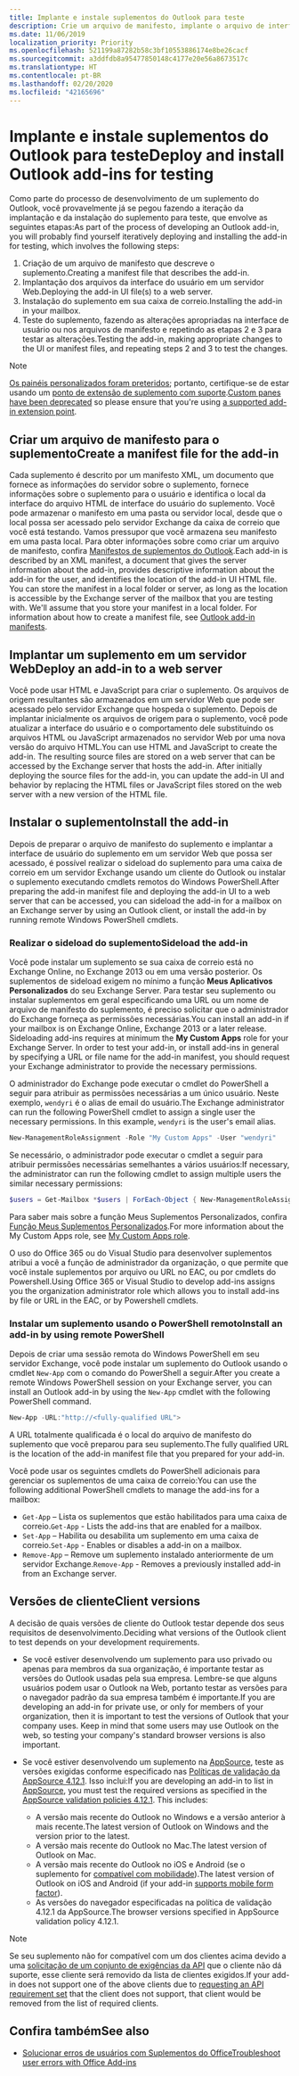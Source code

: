 ```yaml
---
title: Implante e instale suplementos do Outlook para teste
description: Crie um arquivo de manifesto, implante o arquivo de interface do usuário suplemento em um servidor web, instale o suplemento na caixa de correio e teste o suplemento.
ms.date: 11/06/2019
localization_priority: Priority
ms.openlocfilehash: 521199a87282b58c3bf10553886174e8be26cacf
ms.sourcegitcommit: a3ddfdb8a95477850148c4177e20e56a8673517c
ms.translationtype: HT
ms.contentlocale: pt-BR
ms.lasthandoff: 02/20/2020
ms.locfileid: "42165696"
---
```

# <a name="deploy-and-install-outlook-add-ins-for-testing"></a><span data-ttu-id="f73ae-103">Implante e instale suplementos do Outlook para teste</span><span class="sxs-lookup"><span data-stu-id="f73ae-103">Deploy and install Outlook add-ins for testing</span></span>

<span data-ttu-id="f73ae-104">Como parte do processo de desenvolvimento de um suplemento do Outlook, você provavelmente já se pegou fazendo a iteração da implantação e da instalação do suplemento para teste, que envolve as seguintes etapas:</span><span class="sxs-lookup"><span data-stu-id="f73ae-104">As part of the process of developing an Outlook add-in, you will probably find yourself iteratively deploying and installing the add-in for testing, which involves the following steps:</span></span>

1. <span data-ttu-id="f73ae-105">Criação de um arquivo de manifesto que descreve o suplemento.</span><span class="sxs-lookup"><span data-stu-id="f73ae-105">Creating a manifest file that describes the add-in.</span></span>
1. <span data-ttu-id="f73ae-106">Implantação dos arquivos da interface do usuário em um servidor Web.</span><span class="sxs-lookup"><span data-stu-id="f73ae-106">Deploying the add-in UI file(s) to a web server.</span></span>
1. <span data-ttu-id="f73ae-107">Instalação do suplemento em sua caixa de correio.</span><span class="sxs-lookup"><span data-stu-id="f73ae-107">Installing the add-in in your mailbox.</span></span>
1. <span data-ttu-id="f73ae-108">Teste do suplemento, fazendo as alterações apropriadas na interface de usuário ou nos arquivos de manifesto e repetindo as etapas 2 e 3 para testar as alterações.</span><span class="sxs-lookup"><span data-stu-id="f73ae-108">Testing the add-in, making appropriate changes to the UI or manifest files, and repeating steps 2 and 3 to test the changes.</span></span>

> [!NOTE]
> <span data-ttu-id="f73ae-109">[Os painéis personalizados foram preteridos](https://developer.microsoft.com/outlook/blogs/make-your-add-ins-available-in-the-office-ribbon/); portanto, certifique-se de estar usando um [ponto de extensão de suplemento com suporte](outlook-add-ins-overview.md#extension-points).</span><span class="sxs-lookup"><span data-stu-id="f73ae-109">[Custom panes have been deprecated](https://developer.microsoft.com/outlook/blogs/make-your-add-ins-available-in-the-office-ribbon/) so please ensure that you're using [a supported add-in extension point](outlook-add-ins-overview.md#extension-points).</span></span>

## <a name="create-a-manifest-file-for-the-add-in"></a><span data-ttu-id="f73ae-110">Criar um arquivo de manifesto para o suplemento</span><span class="sxs-lookup"><span data-stu-id="f73ae-110">Create a manifest file for the add-in</span></span>

<span data-ttu-id="f73ae-p101">Cada suplemento é descrito por um manifesto XML, um documento que fornece as informações do servidor sobre o suplemento, fornece informações sobre o suplemento para o usuário e identifica o local da interface do arquivo HTML de interface do usuário do suplemento. Você pode armazenar o manifesto em uma pasta ou servidor local, desde que o local possa ser acessado pelo servidor Exchange da caixa de correio que você está testando. Vamos pressupor que você armazena seu manifesto em uma pasta local. Para obter informações sobre como criar um arquivo de manifesto, confira [Manifestos de suplementos do Outlook](manifests.md).</span><span class="sxs-lookup"><span data-stu-id="f73ae-p101">Each add-in is described by an XML manifest, a document that gives the server information about the add-in, provides descriptive information about the add-in for the user, and identifies the location of the add-in UI HTML file. You can store the manifest in a local folder or server, as long as the location is accessible by the Exchange server of the mailbox that you are testing with. We'll assume that you store your manifest in a local folder. For information about how to create a manifest file, see [Outlook add-in manifests](manifests.md).</span></span>

## <a name="deploy-an-add-in-to-a-web-server"></a><span data-ttu-id="f73ae-115">Implantar um suplemento em um servidor Web</span><span class="sxs-lookup"><span data-stu-id="f73ae-115">Deploy an add-in to a web server</span></span>

<span data-ttu-id="f73ae-p102">Você pode usar HTML e JavaScript para criar o suplemento. Os arquivos de origem resultantes são armazenados em um servidor Web que pode ser acessado pelo servidor Exchange que hospeda o suplemento. Depois de implantar inicialmente os arquivos de origem para o suplemento, você pode atualizar a interface do usuário e o comportamento dele substituindo os arquivos HTML ou JavaScript armazenados no servidor Web por uma nova versão do arquivo HTML.</span><span class="sxs-lookup"><span data-stu-id="f73ae-p102">You can use HTML and JavaScript to create the add-in. The resulting source files are stored on a web server that can be accessed by the Exchange server that hosts the add-in. After initially deploying the source files for the add-in, you can update the add-in UI and behavior by replacing the HTML files or JavaScript files stored on the web server with a new version of the HTML file.</span></span>

## <a name="install-the-add-in"></a><span data-ttu-id="f73ae-119">Instalar o suplemento</span><span class="sxs-lookup"><span data-stu-id="f73ae-119">Install the add-in</span></span>

<span data-ttu-id="f73ae-120">Depois de preparar o arquivo de manifesto do suplemento e implantar a interface de usuário do suplemento em um servidor Web que possa ser acessado, é possível realizar o sideload do suplemento para uma caixa de correio em um servidor Exchange usando um cliente do Outlook ou instalar o suplemento executando cmdlets remotos do Windows PowerShell.</span><span class="sxs-lookup"><span data-stu-id="f73ae-120">After preparing the add-in manifest file and deploying the add-in UI to a web server that can be accessed, you can sideload the add-in for a mailbox on an Exchange server by using an Outlook client, or install the add-in by running remote Windows PowerShell cmdlets.</span></span>

### <a name="sideload-the-add-in"></a><span data-ttu-id="f73ae-121">Realizar o sideload do suplemento</span><span class="sxs-lookup"><span data-stu-id="f73ae-121">Sideload the add-in</span></span>

<span data-ttu-id="f73ae-p103">Você pode instalar um suplemento se sua caixa de correio está no Exchange Online, no Exchange 2013 ou em uma versão posterior. Os suplementos de sideload exigem no mínimo a função **Meus Aplicativos Personalizados** do seu Exchange Server. Para testar seu suplemento ou instalar suplementos em geral especificando uma URL ou um nome de arquivo de manifesto do suplemento, é preciso solicitar que o administrador do Exchange forneça as permissões necessárias.</span><span class="sxs-lookup"><span data-stu-id="f73ae-p103">You can install an add-in if your mailbox is on Exchange Online, Exchange 2013 or a later release. Sideloading add-ins requires at minimum the **My Custom Apps** role for your Exchange Server. In order to test your add-in, or install add-ins in general by specifying a URL or file name for the add-in manifest, you should request your Exchange administrator to provide the necessary permissions.</span></span>

<span data-ttu-id="f73ae-p104">O administrador do Exchange pode executar o cmdlet do PowerShell a seguir para atribuir as permissões necessárias a um único usuário. Neste exemplo, `wendyri` é o alias de email do usuário.</span><span class="sxs-lookup"><span data-stu-id="f73ae-p104">The Exchange administrator can run the following PowerShell cmdlet to assign a single user the necessary permissions. In this example, `wendyri` is the user's email alias.</span></span>

```powershell
New-ManagementRoleAssignment -Role "My Custom Apps" -User "wendyri"
```

<span data-ttu-id="f73ae-127">Se necessário, o administrador pode executar o cmdlet a seguir para atribuir permissões necessárias semelhantes a vários usuários:</span><span class="sxs-lookup"><span data-stu-id="f73ae-127">If necessary, the administrator can run the following cmdlet to assign multiple users the similar necessary permissions:</span></span>

```powershell
$users = Get-Mailbox *$users | ForEach-Object { New-ManagementRoleAssignment -Role "My Custom Apps" -User $_.Alias}
```

<span data-ttu-id="f73ae-128">Para saber mais sobre a função Meus Suplementos Personalizados, confira [Função Meus Suplementos Personalizados](/exchange/my-custom-apps-role-exchange-2013-help).</span><span class="sxs-lookup"><span data-stu-id="f73ae-128">For more information about the My Custom Apps role, see [My Custom Apps role](/exchange/my-custom-apps-role-exchange-2013-help).</span></span>

<span data-ttu-id="f73ae-129">O uso do Office 365 ou do Visual Studio para desenvolver suplementos atribui a você a função de administrador da organização, o que permite que você instale suplementos por arquivo ou URL no EAC, ou por cmdlets do Powershell.</span><span class="sxs-lookup"><span data-stu-id="f73ae-129">Using Office 365 or Visual Studio to develop add-ins assigns you the organization administrator role which allows you to install add-ins by file or URL in the EAC, or by Powershell cmdlets.</span></span>

### <a name="install-an-add-in-by-using-remote-powershell"></a><span data-ttu-id="f73ae-130">Instalar um suplemento usando o PowerShell remoto</span><span class="sxs-lookup"><span data-stu-id="f73ae-130">Install an add-in by using remote PowerShell</span></span>

<span data-ttu-id="f73ae-131">Depois de criar uma sessão remota do Windows PowerShell em seu servidor Exchange, você pode instalar um suplemento do Outlook usando o cmdlet `New-App` com o comando do PowerShell a seguir.</span><span class="sxs-lookup"><span data-stu-id="f73ae-131">After you create a remote Windows PowerShell session on your Exchange server, you can install an Outlook add-in by using the `New-App` cmdlet with the following PowerShell command.</span></span>

```powershell
New-App -URL:"http://<fully-qualified URL">
```

<span data-ttu-id="f73ae-132">A URL totalmente qualificada é o local do arquivo de manifesto do suplemento que você preparou para seu suplemento.</span><span class="sxs-lookup"><span data-stu-id="f73ae-132">The fully qualified URL is the location of the add-in manifest file that you prepared for your add-in.</span></span>

<span data-ttu-id="f73ae-133">Você pode usar os seguintes cmdlets do PowerShell adicionais para gerenciar os suplementos de uma caixa de correio:</span><span class="sxs-lookup"><span data-stu-id="f73ae-133">You can use the following additional PowerShell cmdlets to manage the add-ins for a mailbox:</span></span>

-  <span data-ttu-id="f73ae-134">`Get-App` – Lista os suplementos que estão habilitados para uma caixa de correio.</span><span class="sxs-lookup"><span data-stu-id="f73ae-134">`Get-App` - Lists the add-ins that are enabled for a mailbox.</span></span>
-  <span data-ttu-id="f73ae-135">`Set-App` – Habilita ou desabilita um suplemento em uma caixa de correio.</span><span class="sxs-lookup"><span data-stu-id="f73ae-135">`Set-App` - Enables or disables a add-in on a mailbox.</span></span>
-  <span data-ttu-id="f73ae-136">`Remove-App` – Remove um suplemento instalado anteriormente de um servidor Exchange.</span><span class="sxs-lookup"><span data-stu-id="f73ae-136">`Remove-App` - Removes a previously installed add-in from an Exchange server.</span></span>

## <a name="client-versions"></a><span data-ttu-id="f73ae-137">Versões de cliente</span><span class="sxs-lookup"><span data-stu-id="f73ae-137">Client versions</span></span>

<span data-ttu-id="f73ae-138">A decisão de quais versões de cliente do Outlook testar depende dos seus requisitos de desenvolvimento.</span><span class="sxs-lookup"><span data-stu-id="f73ae-138">Deciding what versions of the Outlook client to test depends on your development requirements.</span></span>

- <span data-ttu-id="f73ae-p105">Se você estiver desenvolvendo um suplemento para uso privado ou apenas para membros da sua organização, é importante testar as versões do Outlook usadas pela sua empresa. Lembre-se que alguns usuários podem usar o Outlook na Web, portanto testar as versões para o navegador padrão da sua empresa também é importante.</span><span class="sxs-lookup"><span data-stu-id="f73ae-p105">If you are developing an add-in for private use, or only for members of your organization, then it is important to test the versions of Outlook that your company uses. Keep in mind that some users may use Outlook on the web, so testing your company's standard browser versions is also important.</span></span>

- <span data-ttu-id="f73ae-p106">Se você estiver desenvolvendo um suplemento na [AppSource](https://appsource.microsoft.com), teste as versões exigidas conforme especificado nas [Políticas de validação da AppSource 4.12.1](/office/dev/store/validation-policies#4-apps-and-add-ins-behave-predictably). Isso inclui:</span><span class="sxs-lookup"><span data-stu-id="f73ae-p106">If you are developing an add-in to list in [AppSource](https://appsource.microsoft.com), you must test the required versions as specified in the [AppSource validation policies 4.12.1](/office/dev/store/validation-policies#4-apps-and-add-ins-behave-predictably). This includes:</span></span>
    - <span data-ttu-id="f73ae-143">A versão mais recente do Outlook no Windows e a versão anterior à mais recente.</span><span class="sxs-lookup"><span data-stu-id="f73ae-143">The latest version of Outlook on Windows and the version prior to the latest.</span></span>
    - <span data-ttu-id="f73ae-144">A versão mais recente do Outlook no Mac.</span><span class="sxs-lookup"><span data-stu-id="f73ae-144">The latest version of Outlook on Mac.</span></span>
    - <span data-ttu-id="f73ae-145">A versão mais recente do Outlook no iOS e Android (se o suplemento for [compatível com mobilidade](add-mobile-support.md)).</span><span class="sxs-lookup"><span data-stu-id="f73ae-145">The latest version of Outlook on iOS and Android (if your add-in [supports mobile form factor](add-mobile-support.md)).</span></span>
    - <span data-ttu-id="f73ae-146">As versões do navegador especificadas na política de validação 4.12.1 da AppSource.</span><span class="sxs-lookup"><span data-stu-id="f73ae-146">The browser versions specified in AppSource validation policy 4.12.1.</span></span>

> [!NOTE]
> <span data-ttu-id="f73ae-147">Se seu suplemento não for compatível com um dos clientes acima devido a uma [solicitação de um conjunto de exigências da API](apis.md) que o cliente não dá suporte, esse cliente será removido da lista de clientes exigidos.</span><span class="sxs-lookup"><span data-stu-id="f73ae-147">If your add-in does not support one of the above clients due to [requesting an API requirement set](apis.md) that the client does not support, that client would be removed from the list of required clients.</span></span>

## <a name="see-also"></a><span data-ttu-id="f73ae-148">Confira também</span><span class="sxs-lookup"><span data-stu-id="f73ae-148">See also</span></span>

- [<span data-ttu-id="f73ae-149">Solucionar erros de usuários com Suplementos do Office</span><span class="sxs-lookup"><span data-stu-id="f73ae-149">Troubleshoot user errors with Office Add-ins</span></span>](../testing/testing-and-troubleshooting.md)
